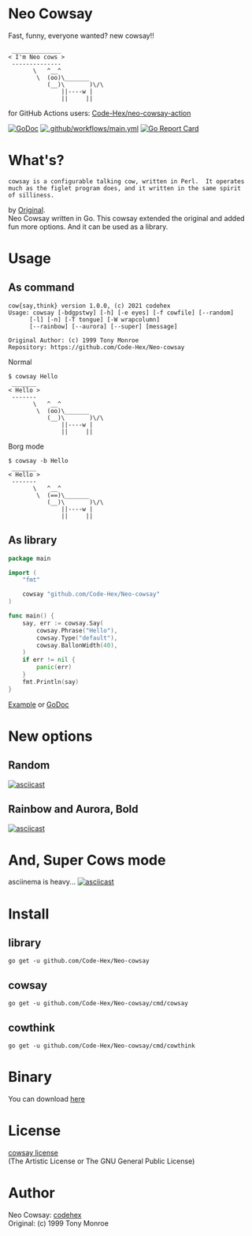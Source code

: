 # Neo Cowsay
Fast, funny, everyone wanted? new cowsay!!
```
 ______________
< I'm Neo cows >
 --------------
       \   ^__^
        \  (oo)\_______
           (__)\       )\/\
               ||----w |
               ||     ||
```

for GitHub Actions users: [Code-Hex/neo-cowsay-action](https://github.com/marketplace/actions/neo-cowsay)

[![GoDoc](https://godoc.org/github.com/Code-Hex/Neo-cowsay?status.svg)](https://godoc.org/github.com/Code-Hex/Neo-cowsay) [![.github/workflows/main.yml](https://github.com/Code-Hex/Neo-cowsay/actions/workflows/main.yml/badge.svg)](https://github.com/Code-Hex/Neo-cowsay/actions/workflows/main.yml) [![Go Report Card](https://goreportcard.com/badge/github.com/Code-Hex/Neo-cowsay)](https://goreportcard.com/report/github.com/Code-Hex/Neo-cowsay)
# What's?
```
cowsay is a configurable talking cow, written in Perl.  It operates
much as the figlet program does, and it written in the same spirit
of silliness.
```  
by [Original](https://github.com/schacon/cowsay).  
Neo Cowsay written in Go. This cowsay extended the original and added fun more options. And it can be used as a library.

# Usage
## As command
```
cow{say,think} version 1.0.0, (c) 2021 codehex
Usage: cowsay [-bdgpstwy] [-h] [-e eyes] [-f cowfile] [--random]
      [-l] [-n] [-T tongue] [-W wrapcolumn]
      [--rainbow] [--aurora] [--super] [message]

Original Author: (c) 1999 Tony Monroe
Repository: https://github.com/Code-Hex/Neo-cowsay
```
Normal
```
$ cowsay Hello
 _______
< Hello >
 -------
       \   ^__^
        \  (oo)\_______
           (__)\       )\/\
               ||----w |
               ||     ||
```
Borg mode
```
$ cowsay -b Hello
 _______
< Hello >
 -------
       \   ^__^
        \  (==)\_______
           (__)\       )\/\
               ||----w |
               ||     ||
```
## As library
```go
package main

import (
	"fmt"

	cowsay "github.com/Code-Hex/Neo-cowsay"
)

func main() {
	say, err := cowsay.Say(
		cowsay.Phrase("Hello"),
		cowsay.Type("default"),
		cowsay.BallonWidth(40),
	)
	if err != nil {
		panic(err)
	}
	fmt.Println(say)
}
```
[Example](https://github.com/Code-Hex/Neo-cowsay/blob/master/eg/main.go) or [GoDoc](https://godoc.org/github.com/Code-Hex/Neo-cowsay)
# New options
## Random
[![asciicast](https://asciinema.org/a/228210.svg)](https://asciinema.org/a/228210)
## Rainbow and Aurora, Bold
[![asciicast](https://asciinema.org/a/228213.svg)](https://asciinema.org/a/228213)
# And, Super Cows mode
asciinema is heavy...
[![asciicast](https://asciinema.org/a/228215.svg)](https://asciinema.org/a/228215)
# Install
## library

    go get -u github.com/Code-Hex/Neo-cowsay

## cowsay

    go get -u github.com/Code-Hex/Neo-cowsay/cmd/cowsay

## cowthink

    go get -u github.com/Code-Hex/Neo-cowsay/cmd/cowthink
    
# Binary
You can download [here](https://github.com/Code-Hex/Neo-cowsay/releases)

# License
[cowsay license](https://github.com/Code-Hex/Neo-cowsay/blob/master/LICENSE)  
(The Artistic License or The GNU General Public License)

# Author
Neo Cowsay: [codehex](https://twitter.com/CodeHex)  
Original: (c) 1999 Tony Monroe
